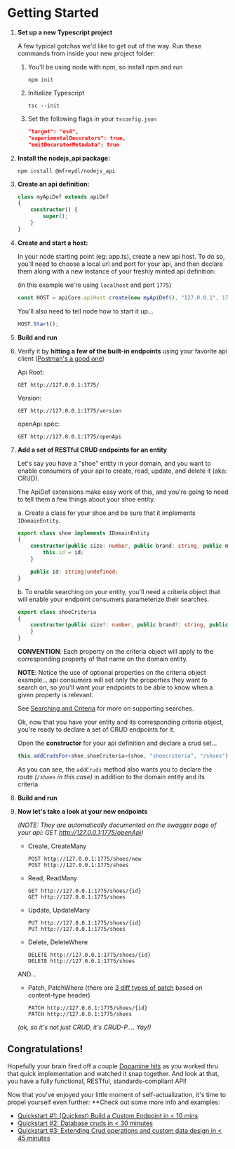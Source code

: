 # <a name="gettingStarted"></a> Getting Started

1. **Set up a new Typescript project**

    A few typical gotchas we'd like to get out of the way.  Run these commands from inside your new project folder:

    1. You'll be using node with npm, so install npm and run 
        ```
        npm init
        ```
    1. Initialize Typescript
        ```
        tsc --init
        ```
    1. Set the following flags in your ```tsconfig.json```
        ```json
        "target": "es6",
        "experimentalDecorators": true,
        "emitDecoratorMetadata": true
        ```

1. **Install the nodejs_api package:**

    ```
    npm install @mfreydl/nodejs_api
    ```

1. **Create an api definition:**

    ```typescript
    class myApiDef extends apiDef 
    {
        constructor() {
            super();
        }
    }
    ```

1. **Create and start a host:**
    
    In your node starting point (eg: app.ts), create a new api host.
    To do so, you'll need to choose a local url and port for your api, and then declare them along with a new instance of your freshly minted api definition: 

    (in this example we're using ```localhost``` and port ```1775```)

    ```typescript
    const HOST = apiCore.apiHost.create(new myApiDef(), "127.0.0.1", 1775);
    ```

    You'll also need to tell node how to start it up...

    ```Typescript
    HOST.Start();
    ```

3. **Build and run**

5. Verify it by **hitting a few of the built-in endpoints** using your favorite api client ([Postman's a good one](https://www.getpostman.com/))

    Api Root:
    ```
    GET http://127.0.0.1:1775/
    ```

    Version:
    ```
    GET http://127.0.0.1:1775/version
    ```

    openApi spec:
    ```
    GET http://127.0.0.1:1775/openApi
    ```


6. **Add a set of RESTful CRUD endpoints for an entity**

    Let's say you have a "shoe" entity in your domain, and you want to enable consumers of your api to create, read, update, and delete it (aka: CRUD).  
    
    The ApiDef extensions make easy work of this, and you're going to need to tell them a few things about your shoe entity.

    a. Create a class for your shoe and be sure that it implements ```IDomainEntity```.  
    ```Typescript
    export class shoe implements IDomainEntity
    {
        constructor(public size: number, public brand: string, public model: string, public gender: string, id?: string) {
            this.id = id;
        }

        public id: string|undefined;
    }
    ```
    b. To enable searching on your entity, you'll need a criteria object that will enable your endpoint consumers parameterize their searches.
    ```Typescript
    export class shoeCriteria
    {
        constructor(public size?: number, public brand?: string, public model?: string, public gender?: string, public id?: string) {
        }
    }
    ```
    **CONVENTION**: Each property on the criteria object will apply to the corresponding property of that name on the domain entity.  

    **NOTE**: Notice the use of optional properties on the criteria object example... api consumers will set only the properties they want to search on, so you'll want your endpoints to be able to know when a given property is relevant.

    See [Searching and Criteria](docs/searching-and-criteria.md) for more on supporting searches. 

    Ok, now that you have your entity and its corresponding criteria object, you're ready to declare a set of CRUD endpoints for it.

    Open the **constructor** for your api definition and declare a crud set... 
    ```Typescript
    this.addCrudsFor<shoe,shoeCriteria>(shoe, "shoecriteria", "/shoes");
    ```
    As you can see, the ```addCruds``` method also wants you to declare the route *(```/shoes``` in this case)* in addition to the domain entity and its criteria. 

7. **Build and run**


8. **Now let's take a look at your new endpoints**

    *(NOTE: They are automatically documented on the swagger page of your api: GET http://127.0.0.1:1775/openApi)*

    * Create, CreateMany
        ```
        POST http://127.0.0.1:1775/shoes/new
        POST http://127.0.0.1:1775/shoes
        ```
    * Read, ReadMany
        ```   
        GET http://127.0.0.1:1775/shoes/{id}
        GET http://127.0.0.1:1775/shoes
        ```
    * Update, UpdateMany
        ```    
        PUT http://127.0.0.1:1775/shoes/{id}    
        PUT http://127.0.0.1:1775/shoes
        ```
    * Delete, DeleteWhere
        ```
        DELETE http://127.0.0.1:1775/shoes/{id}
        DELETE http://127.0.0.1:1775/shoes
        ```
    AND...

    * Patch, PatchWhere  (there are [3 diff types of patch](docs/patch-and-update.md) based on content-type header)
        ```    
        PATCH http://127.0.0.1:1775/shoes/{id}
        PATCH http://127.0.0.1:1775/shoes
        ```
    *(ok, so it's not just CRUD, it's CRUD-P....  Yay!)*


## Congratulations!

Hopefully your brain fired off a couple [Dopamine hits](https://www.amazon.com/dp/1591848016/ref=cm_sw_em_r_mt_dp_U_PRhVCb40VY80N) as you worked thru that quick implementation and watched it snap together.  And look at that, you have a fully functional, RESTful, standards-compliant API! 

Now that you've enjoyed your little moment of self-actualization, it's time to propel yourself even further:
**Check out some more info and examples:

* [Quickstart #1: (Quickest) Build a Custom Endpoint in < 10 mins](quickstart-1.md)
* [Quickstart #2: Database cruds in < 30 minutes](quickstart-2.md)
* [Quickstart #3: Extending Crud operations and custom data design in < 45 minutes](quickstart-3.md)
